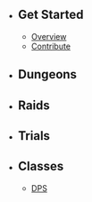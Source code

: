 - ## Get Started
    - [Overview](/{{route}}/{{version}}/overview)
    - [Contribute](/{{route}}/{{version}}/Contribute)
- ## Dungeons
- ## Raids
- ## Trials
- ## Classes
    
    - [DPS](/{{route}}/{{version}}/DPS)

